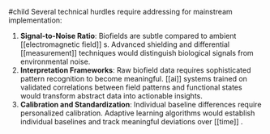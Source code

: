 #child 
Several technical hurdles require addressing for mainstream implementation:

1. **Signal-to-Noise Ratio**: Biofields are subtle compared to ambient [[electromagnetic field]] s. Advanced shielding and differential [[measurement]]  techniques would distinguish biological signals from environmental noise.
2. **Interpretation Frameworks**: Raw biofield data requires sophisticated pattern recognition to become meaningful. [[ai]] systems trained on validated correlations between field patterns and functional states would transform abstract data into actionable insights.
3. **Calibration and Standardization**: Individual baseline differences require personalized calibration. Adaptive learning algorithms would establish individual baselines and track meaningful deviations over [[time]] .